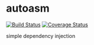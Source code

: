 # autoasm
[![Build Status](https://travis-ci.org/neoblackcap/conveyor.svg?branch=master)](https://travis-ci.org/neoblackcap/conveyor)
[![Coverage Status](https://coveralls.io/repos/github/neoblackcap/conveyor/badge.svg?branch=master)](https://coveralls.io/github/neoblackcap/conveyor?branch=master)

simple dependency injection

